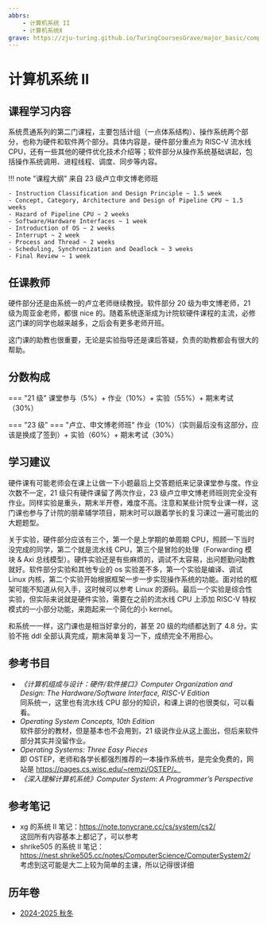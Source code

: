 ```yaml
---
abbrs:
    - 计算机系统 II
    - 计算机系统Ⅱ
grave: https://zju-turing.github.io/TuringCoursesGrave/major_basic/computer_system2/
---
```


# 计算机系统 Ⅱ

## 课程学习内容
系统贯通系列的第二门课程，主要包括计组（一点体系结构）、操作系统两个部分，也称为硬件和软件两个部分。具体内容是，硬件部分重点为 RISC-V 流水线 CPU，还有一些其他的硬件优化技术介绍等；软件部分从操作系统基础讲起，包括操作系统调用、进程线程、调度、同步等内容。

!!! note "课程大纲"
    来自 23 级卢立申文博老师班

    - Instruction Classification and Design Principle ~ 1.5 week
    - Concept, Category, Architecture and Design of Pipeline CPU ~ 1.5 weeks
    - Hazard of Pipeline CPU ~ 2 weeks
    - Software/Hardware Interfaces ~ 1 week
    - Introduction of OS ~ 2 weeks
    - Interrupt ~ 2 week
    - Process and Thread ~ 2 weeks 
    - Scheduling, Synchronization and Deadlock ~ 3 weeks
    - Final Review ~ 1 week

## 任课教师
硬件部分还是由系统一的卢立老师继续教授。软件部分 20 级为申文博老师，21 级为周亚金老师，都很 nice 的。随着系统逐渐成为计院软硬件课程的主流，必修这门课的同学也越来越多，之后会有更多老师开班。

这门课的助教也很重要，无论是实验指导还是课后答疑，负责的助教都会有很大的帮助。

## 分数构成
=== "21 级"
    课堂参与（5%）+ 作业（10%）+ 实验（55%）+ 期末考试（30%）

=== "23 级"
    === "卢立、申文博老师班"
        作业（10%）（实则最后没有这部分，应该是换成了签到）+ 实验（60%）+ 期末考试（30%）

## 学习建议
硬件课有可能老师会在课上让做一下小题最后上交答题纸来记录课堂参与度。作业次数不一定，21 级只有硬件课留了两次作业，23 级卢立申文博老师班则完全没有作业。同样实验是重头，期末半开卷，难度不高。注意和某些计院专业课一样，这门课也参与了计院的朋辈辅学项目，期末时可以跟着学长的复习课过一遍可能出的大题题型。

关于实验，硬件部分应该有三个，第一个是上学期的单周期 CPU，照顾一下当时没完成的同学，第二个就是流水线 CPU，第三个是冒险的处理（Forwarding 模块 & Axi 总线模型）。硬件实验还是有些麻烦的，调试不太容易，出问题勤问助教就好。软件部分实验和其他专业的 os 实验差不多，第一个实验是编译、调试 Linux 内核，第二个实验开始根据框架一步一步实现操作系统的功能。面对给的框架可能不知道从何入手，这时候可以参考 Linux 的源码。最后一个实验是综合性实验，但实际来说就是硬件实验，需要在之前的流水线 CPU 上添加 RISC-V 特权模式的一小部分功能，来跑起来一个简化的小 kernel。

和系统一一样，这门课也是相当好拿分的，甚至 20 级的均绩都达到了 4.8 分。实验不拖 ddl 全部认真完成，期末简单复习一下，成绩完全不用担心。

## 参考书目
- *《计算机组成与设计：硬件/软件接口》Computer Organization and Design: The Hardware/Software Interface, RISC-V Edition*  
    同系统一，这里也有流水线 CPU 部分的知识，和课上讲的也很类似，可以看看。
- *Operating System Concepts, 10th Edition*  
    软件部分的教材，但是基本也不会用到，21 级说作业从这上面出，但后来软件部分其实并没留作业。
- *Operating Systems: Three Easy Pieces*  
    即 OSTEP，老师和各学长都强烈推荐的一本操作系统书，是完全免费的，网站是 https://pages.cs.wisc.edu/~remzi/OSTEP/。
- *《深入理解计算机系统》Computer System: A Programmer’s Perspective*  

## 参考笔记
- xg 的系统 Ⅱ 笔记：https://note.tonycrane.cc/cs/system/cs2/  
    这回所有内容基本上都记了，可以参考
- shrike505 的系统 Ⅱ 笔记：https://nest.shrike505.cc/notes/ComputerScience/ComputerSystem2/  
    考虑到这可能是大二上较为简单的主课，所以记得很详细

## 历年卷

- [2024-2025 秋冬](https://www.cc98.org/topic/6089253)
